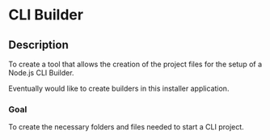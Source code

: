 # CLI Builder 

## Description
To create a tool that allows the creation of the project files for the setup of a Node.js CLI Builder. 

Eventually would like to create builders in this installer application. 

### Goal 

To create the necessary folders and files needed to start a CLI project.
